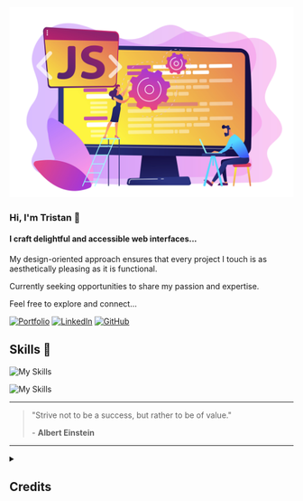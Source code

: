 ![Header Image](/assets/gh-readme-cover-img.jpg)

### Hi, I'm Tristan 👋

#### **I craft delightful and accessible web interfaces...**

My design-oriented approach ensures that every project I touch is as aesthetically pleasing as it is functional.

Currently seeking opportunities to share my passion and expertise. 

Feel free to explore and connect...

[![Portfolio](https://img.shields.io/badge/Portfolio-000000?style=flat&logo=about.me&logoColor=white)](https://tristan.lol/)
[![LinkedIn](https://img.shields.io/badge/LinkedIn-0077B5?style=flat&logo=linkedin&logoColor=white)](https://github.com/schlarmanjtristan)
[![GitHub](https://img.shields.io/badge/GitHub-100000?style=flat&logo=github&logoColor=white)](https://github.com/schlarmanjtristan/)


## Skills 📐

![My Skills](https://skillicons.dev/icons?i=js,html,css,react,vue,nuxt)

![My Skills](https://skillicons.dev/icons?i=typescript,nodejs,python,flask,postgres)

---

> "Strive not to be a success, but rather to be of value."
>
> \- **Albert Einstein**

---

<details>
  <summary>
    <h2>Credits</h2>
  </summary>
  <p><a href="https://github.com/alexandresanlim/Badges4-README.md-Profile">alexandresanlim/Badges4-README.md-Profile</a></p>
  <p><a href="https://github.com/antonkomarev/github-profile-views-counter">antonkomarev/github-profile-views-counter</a></p>
  <p><a href="https://github.com/anuraghazra/github-readme-stats">anuraghazra/github-readme-stats</a></p>
  <p><a href="https://github.com/DenverCoder1/readme-typing-svg">DenverCoder1/readme-typing-svg</a></p>
  <p><a href="https://github.com/Evavic44/Evavic44">Evavic44/Evavic44</a> (Inspiration)</p>
  <p><a href="https://github.com/simple-icons/simple-icons">simple-icons/simple-icons</a></p>
  <p><a href="https://github.com/tandpfun/skill-icons">tandpfun/skill-icons</a></p>
</details>
